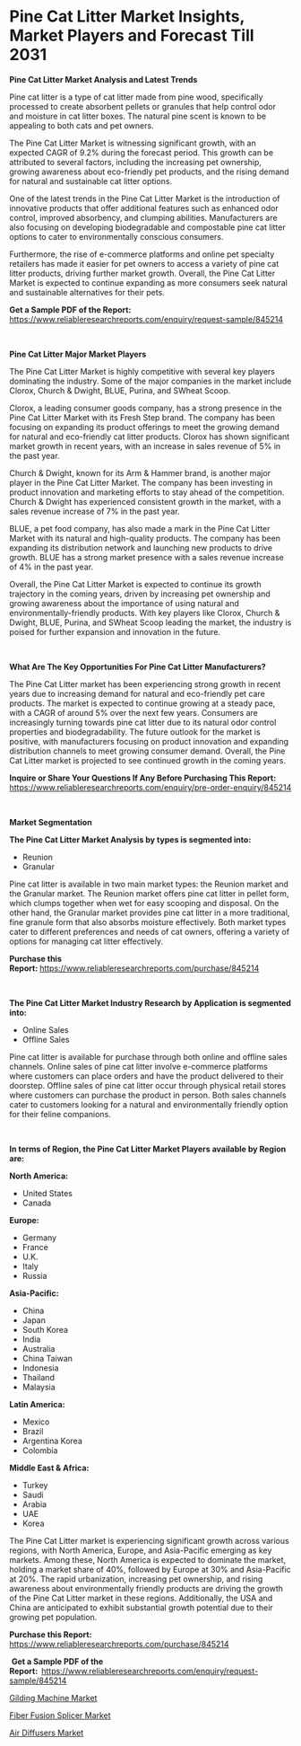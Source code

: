 <p><h1>Pine Cat Litter Market Insights, Market Players and Forecast Till 2031</h1></p><p><strong>Pine Cat Litter Market Analysis and Latest Trends</strong></p>
<p><p>Pine cat litter is a type of cat litter made from pine wood, specifically processed to create absorbent pellets or granules that help control odor and moisture in cat litter boxes. The natural pine scent is known to be appealing to both cats and pet owners.</p><p>The Pine Cat Litter Market is witnessing significant growth, with an expected CAGR of 9.2% during the forecast period. This growth can be attributed to several factors, including the increasing pet ownership, growing awareness about eco-friendly pet products, and the rising demand for natural and sustainable cat litter options.</p><p>One of the latest trends in the Pine Cat Litter Market is the introduction of innovative products that offer additional features such as enhanced odor control, improved absorbency, and clumping abilities. Manufacturers are also focusing on developing biodegradable and compostable pine cat litter options to cater to environmentally conscious consumers.</p><p>Furthermore, the rise of e-commerce platforms and online pet specialty retailers has made it easier for pet owners to access a variety of pine cat litter products, driving further market growth. Overall, the Pine Cat Litter Market is expected to continue expanding as more consumers seek natural and sustainable alternatives for their pets.</p></p>
<p><strong>Get a Sample PDF of the Report:&nbsp;</strong> <a href="https://www.reliableresearchreports.com/enquiry/request-sample/845214">https://www.reliableresearchreports.com/enquiry/request-sample/845214</a></p>
<p>&nbsp;</p>
<p><strong>Pine Cat Litter Major Market Players</strong></p>
<p><p>The Pine Cat Litter Market is highly competitive with several key players dominating the industry. Some of the major companies in the market include Clorox, Church & Dwight, BLUE, Purina, and SWheat Scoop.</p><p>Clorox, a leading consumer goods company, has a strong presence in the Pine Cat Litter Market with its Fresh Step brand. The company has been focusing on expanding its product offerings to meet the growing demand for natural and eco-friendly cat litter products. Clorox has shown significant market growth in recent years, with an increase in sales revenue of 5% in the past year.</p><p>Church & Dwight, known for its Arm & Hammer brand, is another major player in the Pine Cat Litter Market. The company has been investing in product innovation and marketing efforts to stay ahead of the competition. Church & Dwight has experienced consistent growth in the market, with a sales revenue increase of 7% in the past year.</p><p>BLUE, a pet food company, has also made a mark in the Pine Cat Litter Market with its natural and high-quality products. The company has been expanding its distribution network and launching new products to drive growth. BLUE has a strong market presence with a sales revenue increase of 4% in the past year.</p><p>Overall, the Pine Cat Litter Market is expected to continue its growth trajectory in the coming years, driven by increasing pet ownership and growing awareness about the importance of using natural and environmentally-friendly products. With key players like Clorox, Church & Dwight, BLUE, Purina, and SWheat Scoop leading the market, the industry is poised for further expansion and innovation in the future.</p></p>
<p>&nbsp;</p>
<p><strong>What Are The Key Opportunities For Pine Cat Litter Manufacturers?</strong></p>
<p><p>The Pine Cat Litter market has been experiencing strong growth in recent years due to increasing demand for natural and eco-friendly pet care products. The market is expected to continue growing at a steady pace, with a CAGR of around 5% over the next few years. Consumers are increasingly turning towards pine cat litter due to its natural odor control properties and biodegradability. The future outlook for the market is positive, with manufacturers focusing on product innovation and expanding distribution channels to meet growing consumer demand. Overall, the Pine Cat Litter market is projected to see continued growth in the coming years.</p></p>
<p><strong>Inquire or Share Your Questions If Any Before Purchasing This Report:</strong> <a href="https://www.reliableresearchreports.com/enquiry/pre-order-enquiry/845214">https://www.reliableresearchreports.com/enquiry/pre-order-enquiry/845214</a></p>
<p>&nbsp;</p>
<p><strong>Market Segmentation</strong></p>
<p><strong>The Pine Cat Litter Market Analysis by types is segmented into:</strong></p>
<p><ul><li>Reunion</li><li>Granular</li></ul></p>
<p><p>Pine cat litter is available in two main market types: the Reunion market and the Granular market. The Reunion market offers pine cat litter in pellet form, which clumps together when wet for easy scooping and disposal. On the other hand, the Granular market provides pine cat litter in a more traditional, fine granule form that also absorbs moisture effectively. Both market types cater to different preferences and needs of cat owners, offering a variety of options for managing cat litter effectively.</p></p>
<p><strong>Purchase this Report:&nbsp;</strong><a href="https://www.reliableresearchreports.com/purchase/845214">https://www.reliableresearchreports.com/purchase/845214</a></p>
<p>&nbsp;</p>
<p><strong>The Pine Cat Litter Market Industry Research by Application is segmented into:</strong></p>
<p><ul><li>Online Sales</li><li>Offline Sales</li></ul></p>
<p><p>Pine cat litter is available for purchase through both online and offline sales channels. Online sales of pine cat litter involve e-commerce platforms where customers can place orders and have the product delivered to their doorstep. Offline sales of pine cat litter occur through physical retail stores where customers can purchase the product in person. Both sales channels cater to customers looking for a natural and environmentally friendly option for their feline companions.</p></p>
<p>&nbsp;</p>
<p><strong>In terms of Region, the Pine Cat Litter Market Players available by Region are:</strong></p>
<p>
    <p> <strong> North America: </strong>
        <ul>
            <li>United States</li>
            <li>Canada</li>
        </ul>
        </p> 
    <p> <strong> Europe: </strong>
        <ul>
            <li>Germany</li>
            <li>France</li>
            <li>U.K.</li>
            <li>Italy</li>
            <li>Russia</li>
        </ul>
        </p> 
    <p> <strong> Asia-Pacific: </strong>
        <ul>
            <li>China</li>
            <li>Japan</li>
            <li>South Korea</li>
            <li>India</li>
            <li>Australia</li>
            <li>China Taiwan</li>
            <li>Indonesia</li>
            <li>Thailand</li>
            <li>Malaysia</li>
        </ul>
        </p> 
    <p> <strong> Latin America: </strong>
        <ul>
            <li>Mexico</li>
            <li>Brazil</li>
            <li>Argentina Korea</li>
            <li>Colombia</li>
        </ul>
        </p> 
    <p> <strong> Middle East & Africa: </strong>
        <ul>
            <li>Turkey</li>
            <li>Saudi</li>
            <li>Arabia</li>
            <li>UAE</li>
            <li>Korea</li>
        </ul>
    </p>
    </p>
<p><p>The Pine Cat Litter market is experiencing significant growth across various regions, with North America, Europe, and Asia-Pacific emerging as key markets. Among these, North America is expected to dominate the market, holding a market share of 40%, followed by Europe at 30% and Asia-Pacific at 20%. The rapid urbanization, increasing pet ownership, and rising awareness about environmentally friendly products are driving the growth of the Pine Cat Litter market in these regions. Additionally, the USA and China are anticipated to exhibit substantial growth potential due to their growing pet population.</p></p>
<p><strong>Purchase this Report: </strong><a href="https://www.reliableresearchreports.com/purchase/845214">https://www.reliableresearchreports.com/purchase/845214</a></p>
<p>&nbsp;<strong>Get a Sample PDF of the Report:&nbsp;&nbsp;</strong><a href="https://www.reliableresearchreports.com/enquiry/request-sample/845214">https://www.reliableresearchreports.com/enquiry/request-sample/845214</a></p>
<p><strong></strong></p>
<p><p><a href="https://view.publitas.com/reportprime-1/insights-into-gilding-machine-market-size-analysing-market-share-trends-and-growth-from-2024-to-2031/">Gilding Machine Market</a></p><p><a href="https://view.publitas.com/reportprime-1/fiber-fusion-splicer-market-research-report-provides-critical-insights-that-can-help-shape-business-development-and-investment-strategies/">Fiber Fusion Splicer Market</a></p><p><a href="https://view.publitas.com/reportprime-1/global-air-diffusers-market-size-and-market-trends-insights-and-projections-from-2024-to-2031/">Air Diffusers Market</a></p></p>